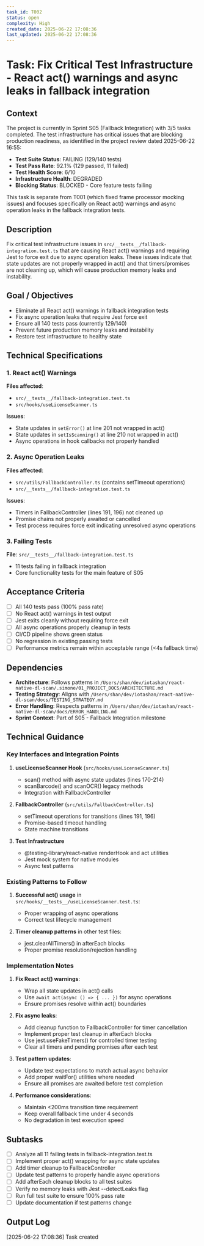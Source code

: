 ```yaml
---
task_id: T002
status: open
complexity: High
created_date: 2025-06-22 17:08:36
last_updated: 2025-06-22 17:08:36
---
```


# Task: Fix Critical Test Infrastructure - React act() warnings and async leaks in fallback integration

## Context

The project is currently in Sprint S05 (Fallback Integration) with 3/5 tasks completed. The test infrastructure has critical issues that are blocking production readiness, as identified in the project review dated 2025-06-22 16:55:

- **Test Suite Status**: FAILING (129/140 tests)
- **Test Pass Rate**: 92.1% (129 passed, 11 failed)
- **Test Health Score**: 6/10
- **Infrastructure Health**: DEGRADED
- **Blocking Status**: BLOCKED - Core feature tests failing

This task is separate from T001 (which fixed frame processor mocking issues) and focuses specifically on React act() warnings and async operation leaks in the fallback integration tests.

## Description

Fix critical test infrastructure issues in `src/__tests__/fallback-integration.test.ts` that are causing React act() warnings and requiring Jest to force exit due to async operation leaks. These issues indicate that state updates are not properly wrapped in act() and that timers/promises are not cleaning up, which will cause production memory leaks and instability.

## Goal / Objectives

- Eliminate all React act() warnings in fallback integration tests
- Fix async operation leaks that require Jest force exit
- Ensure all 140 tests pass (currently 129/140)
- Prevent future production memory leaks and instability
- Restore test infrastructure to healthy state

## Technical Specifications

### 1. React act() Warnings
**Files affected**: 
- `src/__tests__/fallback-integration.test.ts`
- `src/hooks/useLicenseScanner.ts`

**Issues**:
- State updates in `setError()` at line 201 not wrapped in act()
- State updates in `setIsScanning()` at line 210 not wrapped in act()
- Async operations in hook callbacks not properly handled

### 2. Async Operation Leaks
**Files affected**:
- `src/utils/FallbackController.ts` (contains setTimeout operations)
- `src/__tests__/fallback-integration.test.ts`

**Issues**:
- Timers in FallbackController (lines 191, 196) not cleaned up
- Promise chains not properly awaited or cancelled
- Test process requires force exit indicating unresolved async operations

### 3. Failing Tests
**File**: `src/__tests__/fallback-integration.test.ts`
- 11 tests failing in fallback integration
- Core functionality tests for the main feature of S05

## Acceptance Criteria

- [ ] All 140 tests pass (100% pass rate)
- [ ] No React act() warnings in test output
- [ ] Jest exits cleanly without requiring force exit
- [ ] All async operations properly cleanup in tests
- [ ] CI/CD pipeline shows green status
- [ ] No regression in existing passing tests
- [ ] Performance metrics remain within acceptable range (<4s fallback time)

## Dependencies

- **Architecture**: Follows patterns in `/Users/shan/dev/iotashan/react-native-dl-scan/.simone/01_PROJECT_DOCS/ARCHITECTURE.md`
- **Testing Strategy**: Aligns with `/Users/shan/dev/iotashan/react-native-dl-scan/docs/TESTING_STRATEGY.md`
- **Error Handling**: Respects patterns in `/Users/shan/dev/iotashan/react-native-dl-scan/docs/ERROR_HANDLING.md`
- **Sprint Context**: Part of S05 - Fallback Integration milestone

## Technical Guidance

### Key Interfaces and Integration Points
1. **useLicenseScanner Hook** (`src/hooks/useLicenseScanner.ts`)
   - scan() method with async state updates (lines 170-214)
   - scanBarcode() and scanOCR() legacy methods
   - Integration with FallbackController

2. **FallbackController** (`src/utils/FallbackController.ts`)
   - setTimeout operations for transitions (lines 191, 196)
   - Promise-based timeout handling
   - State machine transitions

3. **Test Infrastructure**
   - @testing-library/react-native renderHook and act utilities
   - Jest mock system for native modules
   - Async test patterns

### Existing Patterns to Follow
1. **Successful act() usage** in `src/hooks/__tests__/useLicenseScanner.test.ts`:
   - Proper wrapping of async operations
   - Correct test lifecycle management

2. **Timer cleanup patterns** in other test files:
   - jest.clearAllTimers() in afterEach blocks
   - Proper promise resolution/rejection handling

### Implementation Notes

1. **Fix React act() warnings**:
   - Wrap all state updates in act() calls
   - Use `await act(async () => { ... })` for async operations
   - Ensure promises resolve within act() boundaries

2. **Fix async leaks**:
   - Add cleanup function to FallbackController for timer cancellation
   - Implement proper test cleanup in afterEach blocks
   - Use jest.useFakeTimers() for controlled timer testing
   - Clear all timers and pending promises after each test

3. **Test pattern updates**:
   - Update test expectations to match actual async behavior
   - Add proper waitFor() utilities where needed
   - Ensure all promises are awaited before test completion

4. **Performance considerations**:
   - Maintain <200ms transition time requirement
   - Keep overall fallback time under 4 seconds
   - No degradation in test execution speed

## Subtasks

- [ ] Analyze all 11 failing tests in fallback-integration.test.ts
- [ ] Implement proper act() wrapping for async state updates
- [ ] Add timer cleanup to FallbackController
- [ ] Update test patterns to properly handle async operations
- [ ] Add afterEach cleanup blocks to all test suites
- [ ] Verify no memory leaks with Jest --detectLeaks flag
- [ ] Run full test suite to ensure 100% pass rate
- [ ] Update documentation if test patterns change

## Output Log

[2025-06-22 17:08:36] Task created